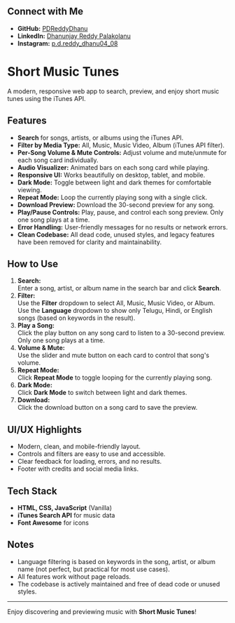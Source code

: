 ## Connect with Me
- **GitHub:** [PDReddyDhanu](https://github.com/PDReddyDhanu)
- **LinkedIn:** [Dhanunjay Reddy Palakolanu](https://www.linkedin.com/in/dhanunjay-reddy-palakolanu-pdr/)
- **Instagram:** [p.d.reddy_dhanu04_08](https://www.instagram.com/p.d.reddy_dhanu04_08/)

# Short Music Tunes

A modern, responsive web app to search, preview, and enjoy short music tunes using the iTunes API.

## Features

- **Search** for songs, artists, or albums using the iTunes API.
- **Filter by Media Type:** All, Music, Music Video, Album (iTunes API filter).
- **Per-Song Volume & Mute Controls:** Adjust volume and mute/unmute for each song card individually.
- **Audio Visualizer:** Animated bars on each song card while playing.
- **Responsive UI:** Works beautifully on desktop, tablet, and mobile.
- **Dark Mode:** Toggle between light and dark themes for comfortable viewing.
- **Repeat Mode:** Loop the currently playing song with a single click.
- **Download Preview:** Download the 30-second preview for any song.
- **Play/Pause Controls:** Play, pause, and control each song preview. Only one song plays at a time.
- **Error Handling:** User-friendly messages for no results or network errors.
- **Clean Codebase:** All dead code, unused styles, and legacy features have been removed for clarity and maintainability.

## How to Use

1. **Search:**  
   Enter a song, artist, or album name in the search bar and click **Search**.
2. **Filter:**  
   Use the **Filter** dropdown to select All, Music, Music Video, or Album.  
   Use the **Language** dropdown to show only Telugu, Hindi, or English songs (based on keywords in the result).
3. **Play a Song:**  
   Click the play button on any song card to listen to a 30-second preview.  
   Only one song plays at a time.
4. **Volume & Mute:**  
   Use the slider and mute button on each card to control that song's volume.
5. **Repeat Mode:**  
   Click **Repeat Mode** to toggle looping for the currently playing song.
6. **Dark Mode:**  
   Click **Dark Mode** to switch between light and dark themes.
7. **Download:**  
   Click the download button on a song card to save the preview.

## UI/UX Highlights

- Modern, clean, and mobile-friendly layout.
- Controls and filters are easy to use and accessible.
- Clear feedback for loading, errors, and no results.
- Footer with credits and social media links.

## Tech Stack

- **HTML, CSS, JavaScript** (Vanilla)
- **iTunes Search API** for music data
- **Font Awesome** for icons

## Notes

- Language filtering is based on keywords in the song, artist, or album name (not perfect, but practical for most use cases).
- All features work without page reloads.
- The codebase is actively maintained and free of dead code or unused styles.

---

Enjoy discovering and previewing music with **Short Music Tunes**!

